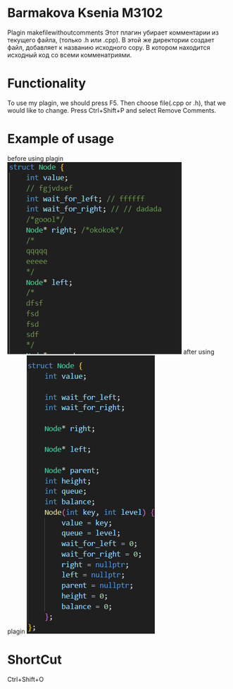 # Barmakova Ksenia M3102
Plagin makefilewithoutcomments
Этот плагин убирает комментарии из текущего файла, (только .h или .cpp). В этой же директории создает файл, добавляет к названию исходного copy. В котором находится исходный код со всеми комменатриями.
# Functionality
To use my plagin, we should press F5. Then choose file(.cpp or .h), that we would like to change. Press Ctrl+Shift+P and select Remove Comments.
# Example of usage 
before using plagin 
![alt text](image-1.png)
after using plagin 
![alt text](image-2.png)
# ShortCut
Ctrl+Shift+O